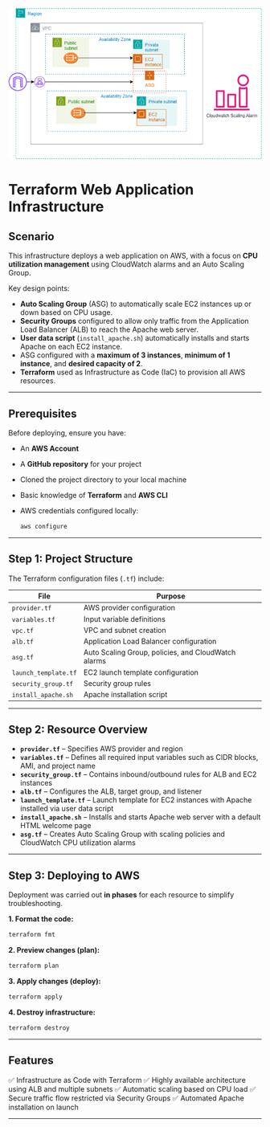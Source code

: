 ![Reference an architecture diagrame](teraform_project_1.drawio.png)
---

# Terraform Web Application Infrastructure 

## **Scenario**

This infrastructure deploys a web application on AWS, with a focus on **CPU utilization management** using CloudWatch alarms and an Auto Scaling Group.

Key design points:

* **Auto Scaling Group** (ASG) to automatically scale EC2 instances up or down based on CPU usage.
* **Security Groups** configured to allow only traffic from the Application Load Balancer (ALB) to reach the Apache web server.
* **User data script** (`install_apache.sh`) automatically installs and starts Apache on each EC2 instance.
* ASG configured with a **maximum of 3 instances**, **minimum of 1 instance**, and **desired capacity of 2**.
* **Terraform** used as Infrastructure as Code (IaC) to provision all AWS resources.

---

## **Prerequisites**

Before deploying, ensure you have:

* An **AWS Account**
* A **GitHub repository** for your project
* Cloned the project directory to your local machine
* Basic knowledge of **Terraform** and **AWS CLI**
* AWS credentials configured locally:

  ```bash
  aws configure
  ```

---

## **Step 1: Project Structure**

The Terraform configuration files (`.tf`) include:

| File                 | Purpose                                             |
| -------------------- | --------------------------------------------------- |
| `provider.tf`        | AWS provider configuration                          |
| `variables.tf`       | Input variable definitions                          |
| `vpc.tf`             | VPC and subnet creation                             |
| `alb.tf`             | Application Load Balancer configuration             |
| `asg.tf`             | Auto Scaling Group, policies, and CloudWatch alarms |
| `launch_template.tf` | EC2 launch template configuration                   |
| `security_group.tf`  | Security group rules                                |
| `install_apache.sh`  | Apache installation script                          |

---

## **Step 2: Resource Overview**

* **`provider.tf`** – Specifies AWS provider and region
* **`variables.tf`** – Defines all required input variables such as CIDR blocks, AMI, and project name
* **`security_group.tf`** – Contains inbound/outbound rules for ALB and EC2 instances
* **`alb.tf`** – Configures the ALB, target group, and listener
* **`launch_template.tf`** – Launch template for EC2 instances with Apache installed via user data script
* **`install_apache.sh`** – Installs and starts Apache web server with a default HTML welcome page
* **`asg.tf`** – Creates Auto Scaling Group with scaling policies and CloudWatch CPU utilization alarms

---

## **Step 3: Deploying to AWS**

Deployment was carried out **in phases** for each resource to simplify troubleshooting.

**1. Format the code:**

```bash
terraform fmt
```

**2. Preview changes (plan):**

```bash
terraform plan
```

**3. Apply changes (deploy):**

```bash
terraform apply
```

**4. Destroy infrastructure:**

```bash
terraform destroy
```

---

## **Features**

✅ Infrastructure as Code with Terraform
✅ Highly available architecture using ALB and multiple subnets
✅ Automatic scaling based on CPU load
✅ Secure traffic flow restricted via Security Groups
✅ Automated Apache installation on launch

---





